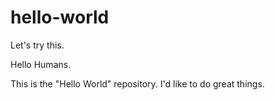 # hello-world
Let's try this.

Hello Humans. 

This is the "Hello World" repository. 
I'd like to do great things. 
